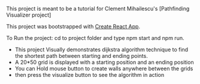 This project is meant to be a tutorial for Clement Mihailescu's [Pathfinding Visualizer project]

This project was bootstrapped with [Create React App](https://github.com/facebook/create-react-app).

To Run the project: cd to project folder and type npm start and npm run.
<ul>
<li>This project Visually demonstrates dijkstra algorithm technique to find the shortest path between starting and ending points.
  <li>A 20*50 grid is displayed with a starting position and an ending position
 <li>You can Hold mouse button to create walls anywhere between the grids
 <li>then press the visualize button to see the algorithm in action
</ul>


